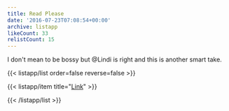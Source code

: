 ```yaml
---
title: Read Please
date: '2016-07-23T07:08:54+00:00'
archive: listapp
likeCount: 33
relistCount: 15
---
```


I don't mean to be bossy but @Lindi is right and this is another smart take.

<!--more-->

{{< listapp/list order=false reverse=false >}}

   {{< listapp/item title="[Link](https://storify.com/davechensky/clay-shirky-on-not-getting-complacent)" >}}

{{< /listapp/list >}}
